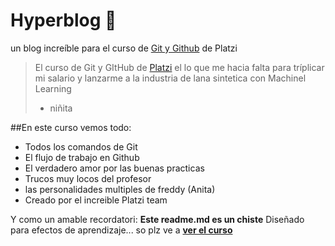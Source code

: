 # Hyperblog 💚
un blog increíble para el curso de [Git y Github](http://platzi.com/cursos/git-github/ "Git y Github") de Platzi
> El curso de Git y GItHub de [Platzi](http://platzi.com "Platzi") el lo que me hacia falta para tríplicar mi salario y lanzarme a la industria de lana sintetica con Machinel Learning
> - niñita

##En este curso vemos todo:
* Todos los comandos de Git
* El flujo de trabajo en Github
* El verdadero amor por las buenas practicas
* Trucos muy locos del profesor
* las personalidades multiples de freddy (Anita)
* Creado por el increible Platzi team

Y como un amable recordatori: **Este readme.md es un chiste** Diseñado para efectos de aprendizaje... so plz ve a **[ver el curso](http://platzi.com/cursos/git-github/ "ver el curso")**